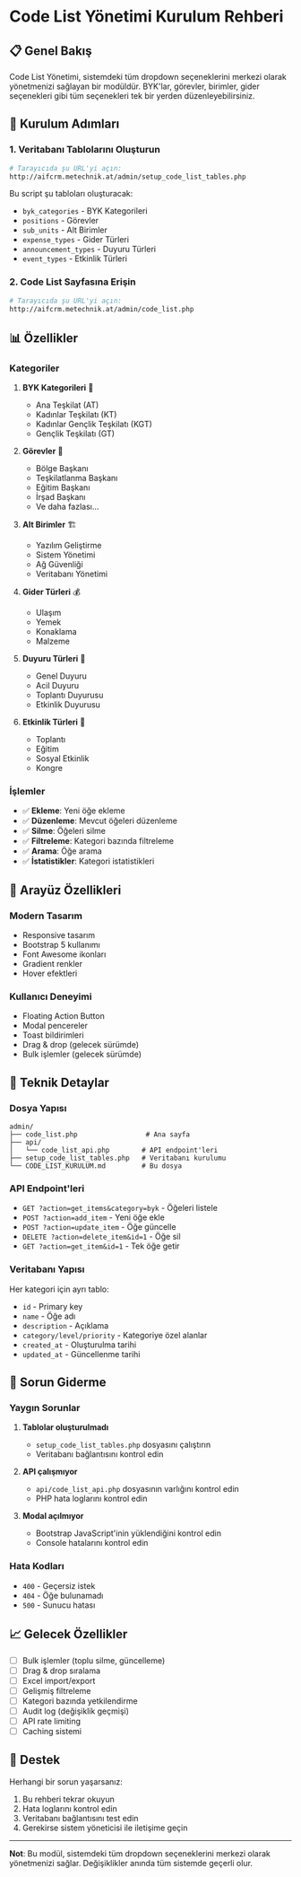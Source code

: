 # Code List Yönetimi Kurulum Rehberi

## 📋 Genel Bakış

Code List Yönetimi, sistemdeki tüm dropdown seçeneklerini merkezi olarak yönetmenizi sağlayan bir modüldür. BYK'lar, görevler, birimler, gider seçenekleri gibi tüm seçenekleri tek bir yerden düzenleyebilirsiniz.

## 🚀 Kurulum Adımları

### 1. Veritabanı Tablolarını Oluşturun

```bash
# Tarayıcıda şu URL'yi açın:
http://aifcrm.metechnik.at/admin/setup_code_list_tables.php
```

Bu script şu tabloları oluşturacak:
- `byk_categories` - BYK Kategorileri
- `positions` - Görevler
- `sub_units` - Alt Birimler
- `expense_types` - Gider Türleri
- `announcement_types` - Duyuru Türleri
- `event_types` - Etkinlik Türleri

### 2. Code List Sayfasına Erişin

```bash
# Tarayıcıda şu URL'yi açın:
http://aifcrm.metechnik.at/admin/code_list.php
```

## 📊 Özellikler

### Kategoriler

1. **BYK Kategorileri** 🏢
   - Ana Teşkilat (AT)
   - Kadınlar Teşkilatı (KT)
   - Kadınlar Gençlik Teşkilatı (KGT)
   - Gençlik Teşkilatı (GT)

2. **Görevler** 👔
   - Bölge Başkanı
   - Teşkilatlanma Başkanı
   - Eğitim Başkanı
   - İrşad Başkanı
   - Ve daha fazlası...

3. **Alt Birimler** 🏗️
   - Yazılım Geliştirme
   - Sistem Yönetimi
   - Ağ Güvenliği
   - Veritabanı Yönetimi

4. **Gider Türleri** 💰
   - Ulaşım
   - Yemek
   - Konaklama
   - Malzeme

5. **Duyuru Türleri** 📢
   - Genel Duyuru
   - Acil Duyuru
   - Toplantı Duyurusu
   - Etkinlik Duyurusu

6. **Etkinlik Türleri** 📅
   - Toplantı
   - Eğitim
   - Sosyal Etkinlik
   - Kongre

### İşlemler

- ✅ **Ekleme**: Yeni öğe ekleme
- ✅ **Düzenleme**: Mevcut öğeleri düzenleme
- ✅ **Silme**: Öğeleri silme
- ✅ **Filtreleme**: Kategori bazında filtreleme
- ✅ **Arama**: Öğe arama
- ✅ **İstatistikler**: Kategori istatistikleri

## 🎨 Arayüz Özellikleri

### Modern Tasarım
- Responsive tasarım
- Bootstrap 5 kullanımı
- Font Awesome ikonları
- Gradient renkler
- Hover efektleri

### Kullanıcı Deneyimi
- Floating Action Button
- Modal pencereler
- Toast bildirimleri
- Drag & drop (gelecek sürümde)
- Bulk işlemler (gelecek sürümde)

## 🔧 Teknik Detaylar

### Dosya Yapısı
```
admin/
├── code_list.php                 # Ana sayfa
├── api/
│   └── code_list_api.php        # API endpoint'leri
├── setup_code_list_tables.php   # Veritabanı kurulumu
└── CODE_LIST_KURULUM.md         # Bu dosya
```

### API Endpoint'leri
- `GET ?action=get_items&category=byk` - Öğeleri listele
- `POST ?action=add_item` - Yeni öğe ekle
- `POST ?action=update_item` - Öğe güncelle
- `DELETE ?action=delete_item&id=1` - Öğe sil
- `GET ?action=get_item&id=1` - Tek öğe getir

### Veritabanı Yapısı
Her kategori için ayrı tablo:
- `id` - Primary key
- `name` - Öğe adı
- `description` - Açıklama
- `category/level/priority` - Kategoriye özel alanlar
- `created_at` - Oluşturulma tarihi
- `updated_at` - Güncellenme tarihi

## 🚨 Sorun Giderme

### Yaygın Sorunlar

1. **Tablolar oluşturulmadı**
   - `setup_code_list_tables.php` dosyasını çalıştırın
   - Veritabanı bağlantısını kontrol edin

2. **API çalışmıyor**
   - `api/code_list_api.php` dosyasının varlığını kontrol edin
   - PHP hata loglarını kontrol edin

3. **Modal açılmıyor**
   - Bootstrap JavaScript'inin yüklendiğini kontrol edin
   - Console hatalarını kontrol edin

### Hata Kodları
- `400` - Geçersiz istek
- `404` - Öğe bulunamadı
- `500` - Sunucu hatası

## 📈 Gelecek Özellikler

- [ ] Bulk işlemler (toplu silme, güncelleme)
- [ ] Drag & drop sıralama
- [ ] Excel import/export
- [ ] Gelişmiş filtreleme
- [ ] Kategori bazında yetkilendirme
- [ ] Audit log (değişiklik geçmişi)
- [ ] API rate limiting
- [ ] Caching sistemi

## 🤝 Destek

Herhangi bir sorun yaşarsanız:
1. Bu rehberi tekrar okuyun
2. Hata loglarını kontrol edin
3. Veritabanı bağlantısını test edin
4. Gerekirse sistem yöneticisi ile iletişime geçin

---

**Not**: Bu modül, sistemdeki tüm dropdown seçeneklerini merkezi olarak yönetmenizi sağlar. Değişiklikler anında tüm sistemde geçerli olur.

